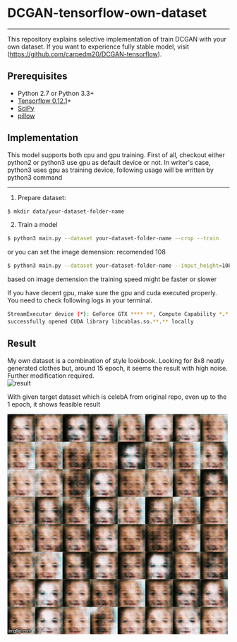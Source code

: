# DCGAN-tensorflow-own-dataset
***
This repository explains selective implementation of train DCGAN with your own dataset. If you want to experience fully stable
model, visit (https://github.com/carpedm20/DCGAN-tensorflow).


## Prerequisites

- Python 2.7 or Python 3.3+
- [Tensorflow 0.12.1](https://github.com/tensorflow/tensorflow/tree/r0.12)+
- [SciPy](http://www.scipy.org/install.html)
- [pillow](https://github.com/python-pillow/Pillow)

## Implementation

This model supports both cpu and gpu training. 
First of all, checkout either python2 or python3 use gpu as default device or not. 
In writer's case, python3 uses gpu as training device, following usage will be written by python3 command
***
1. Prepare dataset:

```bash
$ mkdir data/your-dataset-folder-name
```

2. Train a model

```bash
$ python3 main.py --dataset your-dataset-folder-name --crop --train
```
or you can set the image demension: recomended 108
```bash
$ python3 main.py --dataset your-dataset-folder-name --input_height=108 --output_height=108 --train
```
based on image demension the training speed might be faster or slower

If you have decent gpu, make sure the gpu and cuda executed properly. You need to check following logs in your terminal.
```bash
StreamExecutor device (*): GeForce GTX **** **, Compute Capability *.*
successfully opened CUDA library libcublas.so.**.** locally
```

## Result
My own dataset is a combination of style lookbook.
Looking for 8x8 neatly generated clothes but, around 15 epoch, it seems the result with high noise. Further modification required.<br>
![result](/lookbook-result.gif)

With given target dataset which is celebA from original repo, even up to the 1 epoch, it shows feasible result

![result2](/celebA-result.gif)

